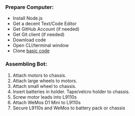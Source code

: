 ### Prepare Computer:

* Install Node.js 
* Get a decent Text/Code Editor
* Get GitHub Account (if needed)
* Get Git client (if needed)
* Download code
* Open CLI/terminal window
* Clone [basic code](code/index.js)

### Assembling Bot:

1. Attach motors to chassis.
1. Attach large wheels to motors.
1. Attach small wheel to chassis.
1. Insert batteries in holder. Tape/velcro holder to chassis.
1. Screw motor leads into L9110s
1. Attach WeMos D1 Mini to L9110s
1. Secure L9110s and WeMos to battery pack or chassis
